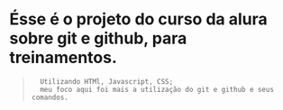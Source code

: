 # Ésse é o projeto do curso da alura sobre git e github, para treinamentos.       
>       Utilizando HTMl, Javascript, CSS;
>       meu foco aqui foi mais a utilização do git e github e seus comandos.
